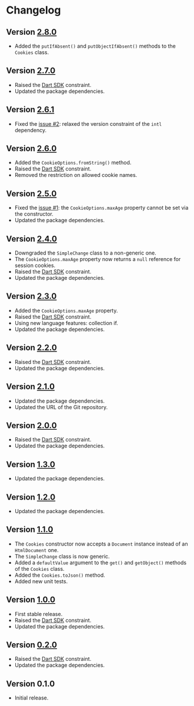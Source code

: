 # Changelog

## Version [2.8.0](https://github.com/cedx/biscuits.dart/compare/v2.7.0...v2.8.0)
- Added the `putIfAbsent()` and `putObjectIfAbsent()` methods to the `Cookies` class.

## Version [2.7.0](https://github.com/cedx/biscuits.dart/compare/v2.6.1...v2.7.0)
- Raised the [Dart SDK](https://dart.dev/tools/sdk) constraint.
- Updated the package dependencies.

## Version [2.6.1](https://github.com/cedx/biscuits.dart/compare/v2.6.0...v2.6.1)
- Fixed the [issue #2](https://github.com/cedx/biscuits.dart/issues/2): relaxed the version constraint of the `intl` dependency.

## Version [2.6.0](https://github.com/cedx/biscuits.dart/compare/v2.5.0...v2.6.0)
- Added the `CookieOptions.fromString()` method.
- Raised the [Dart SDK](https://dart.dev/tools/sdk) constraint.
- Removed the restriction on allowed cookie names.

## Version [2.5.0](https://github.com/cedx/biscuits.dart/compare/v2.4.0...v2.5.0)
- Fixed the [issue #1](https://github.com/cedx/biscuits.dart/issues/1): the `CookieOptions.maxAge` property cannot be set via the constructor.
- Updated the package dependencies.

## Version [2.4.0](https://github.com/cedx/biscuits.dart/compare/v2.3.0...v2.4.0)
- Downgraded the `SimpleChange` class to a non-generic one.
- The `CookieOptions.maxAge` property now returns a `null` reference for session cookies.
- Raised the [Dart SDK](https://dart.dev/tools/sdk) constraint.
- Updated the package dependencies.

## Version [2.3.0](https://github.com/cedx/biscuits.dart/compare/v2.2.0...v2.3.0)
- Added the `CookieOptions.maxAge` property.
- Raised the [Dart SDK](https://dart.dev/tools/sdk) constraint.
- Using new language features: collection if.
- Updated the package dependencies.

## Version [2.2.0](https://github.com/cedx/biscuits.dart/compare/v2.1.0...v2.2.0)
- Raised the [Dart SDK](https://dart.dev/tools/sdk) constraint.
- Updated the package dependencies.

## Version [2.1.0](https://github.com/cedx/biscuits.dart/compare/v2.0.0...v2.1.0)
- Updated the package dependencies.
- Updated the URL of the Git repository.

## Version [2.0.0](https://github.com/cedx/biscuits.dart/compare/v1.3.0...v2.0.0)
- Raised the [Dart SDK](https://dart.dev/tools/sdk) constraint.
- Updated the package dependencies.

## Version [1.3.0](https://github.com/cedx/biscuits.dart/compare/v1.2.0...v1.3.0)
- Updated the package dependencies.

## Version [1.2.0](https://github.com/cedx/biscuits.dart/compare/v1.1.0...v1.2.0)
- Updated the package dependencies.

## Version [1.1.0](https://github.com/cedx/biscuits.dart/compare/v1.0.0...v1.1.0)
- The `Cookies` constructor now accepts a `Document` instance instead of an `HtmlDocument` one.
- The `SimpleChange` class is now generic.
- Added a `defaultValue` argument to the `get()` and `getObject()` methods of the `Cookies` class.
- Added the `Cookies.toJson()` method.
- Added new unit tests.

## Version [1.0.0](https://github.com/cedx/biscuits.dart/compare/v0.2.0...v1.0.0)
- First stable release.
- Raised the [Dart SDK](https://dart.dev/tools/sdk) constraint.
- Updated the package dependencies.

## Version [0.2.0](https://github.com/cedx/biscuits.dart/compare/v0.1.0...v0.2.0)
- Raised the [Dart SDK](https://dart.dev/tools/sdk) constraint.
- Updated the package dependencies.

## Version 0.1.0
- Initial release.
